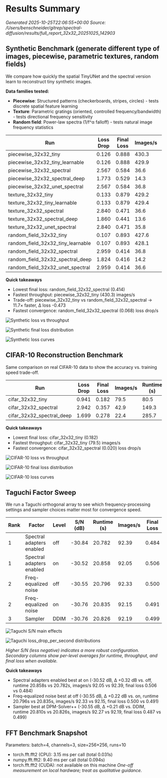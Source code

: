 # Results Summary

_Generated 2025-10-25T22:06:55+00:00_
_Source: /Users/benschneider/gitrep/spectral-diffusion/results/full_report_32x32_20251025_142903_

## Synthetic Benchmark (generate different type of images, piecewise, parametric textures, random fields)
We compare how quickly the spatial TinyUNet and the spectral version learn to reconstruct tiny synthetic images. 

**Data families tested:**
- **Piecewise**: Structured patterns (checkerboards, stripes, circles) - tests discrete spatial feature learning
- **Texture**: Parametric gratings (oriented, controlled frequency/bandwidth) - tests directional frequency sensitivity
- **Random field**: Power-law spectra (1/f^α falloff) - tests natural image frequency statistics

| Run | Loss Drop | Final Loss | Images/s | Runtime (s) | FID |
| --- | --- | --- | --- | --- | --- |
| piecewise_32x32_tiny | 0.126 | 0.888 | 430.3 | 3.7 | – |
| piecewise_32x32_tiny_learnable | 0.126 | 0.888 | 429.9 | 3.7 | – |
| piecewise_32x32_spectral | 2.567 | 0.584 | 36.6 | 43.7 | – |
| piecewise_32x32_spectral_deep | 1.773 | 0.529 | 14.3 | 111.9 | – |
| piecewise_32x32_unet_spectral | 2.567 | 0.584 | 36.8 | 43.5 | – |
| texture_32x32_tiny | 0.133 | 0.879 | 429.2 | 3.7 | – |
| texture_32x32_tiny_learnable | 0.133 | 0.879 | 429.4 | 3.7 | – |
| texture_32x32_spectral | 2.840 | 0.471 | 36.6 | 43.7 | – |
| texture_32x32_spectral_deep | 1.860 | 0.441 | 13.6 | 117.6 | – |
| texture_32x32_unet_spectral | 2.840 | 0.471 | 35.8 | 44.7 | – |
| random_field_32x32_tiny | 0.107 | 0.893 | 427.6 | 3.7 | – |
| random_field_32x32_tiny_learnable | 0.107 | 0.893 | 428.1 | 3.7 | – |
| random_field_32x32_spectral | 2.959 | 0.414 | 36.8 | 43.5 | – |
| random_field_32x32_spectral_deep | 1.824 | 0.416 | 14.2 | 112.6 | – |
| random_field_32x32_unet_spectral | 2.959 | 0.414 | 36.6 | 43.7 | – |

**Quick takeaways**
- Lowest final loss: random_field_32x32_spectral (0.414)
- Fastest throughput: piecewise_32x32_tiny (430.3) images/s
- Trade-off: piecewise_32x32_tiny vs random_field_32x32_spectral → 11.7× faster, Δ loss -0.473
- Fastest convergence: random_field_32x32_spectral (0.068) loss drop/s

![Synthetic loss vs throughput](tradeoff_loss_vs_speed_synthetic.png)

![Synthetic final loss distribution](loss_final_distribution_synthetic.png)

![Synthetic loss curves](loss_curve_synthetic.png)

## CIFAR-10 Reconstruction Benchmark
Same comparison on real CIFAR-10 data to show the accuracy vs. training speed trade-off.

| Run | Loss Drop | Final Loss | Images/s | Runtime (s) | FID |
| --- | --- | --- | --- | --- | --- |
| cifar_32x32_tiny | 0.941 | 0.182 | 79.5 | 80.5 | – |
| cifar_32x32_spectral | 2.942 | 0.357 | 42.9 | 149.3 | – |
| cifar_32x32_spectral_deep | 1.699 | 0.278 | 22.4 | 285.7 | – |

**Quick takeaways**
- Lowest final loss: cifar_32x32_tiny (0.182)
- Fastest throughput: cifar_32x32_tiny (79.5) images/s
- Fastest convergence: cifar_32x32_spectral (0.020) loss drop/s

![CIFAR-10 loss vs throughput](tradeoff_loss_vs_speed_cifar.png)

![CIFAR-10 final loss distribution](loss_final_distribution_cifar.png)

![CIFAR-10 loss curves](loss_curve_cifar.png)

## Taguchi Factor Sweep
We run a Taguchi orthogonal array to see which frequency-processing settings and sampler choices matter most for convergence speed.

| Rank | Factor | Level | S/N (dB) | Runtime (s) | Images/s | Final Loss |
| --- | --- | --- | --- | --- | --- | --- |
| 1 | Spectral adapters enabled | off | -30.84 | 20.782 | 92.39 | 0.484 |
| 1 | Spectral adapters enabled | on | -30.52 | 20.858 | 92.05 | 0.506 |
| 2 | Freq-equalized noise | off | -30.55 | 20.796 | 92.33 | 0.500 |
| 2 | Freq-equalized noise | on | -30.76 | 20.835 | 92.15 | 0.491 |
| 3 | Sampler | DDIM | -30.76 | 20.826 | 92.19 | 0.499 |

![Taguchi S/N main effects](taguchi_snr.png)

![Taguchi loss_drop_per_second distributions](taguchi_loss_drop_per_second.png)

_Higher S/N (less negative) indicates a more robust configuration. Secondary columns show per-level averages for runtime, throughput, and final loss when available._

**Quick takeaways**
- Spectral adapters enabled best at on (-30.52 dB, Δ +0.32 dB vs. off, runtime 20.858s vs 20.782s, images/s 92.05 vs 92.39, final loss 0.506 vs 0.484)
- Freq-equalized noise best at off (-30.55 dB, Δ +0.22 dB vs. on, runtime 20.796s vs 20.835s, images/s 92.33 vs 92.15, final loss 0.500 vs 0.491)
- Sampler best at DPM-Solver++ (-30.55 dB, Δ +0.21 dB vs. DDIM, runtime 20.810s vs 20.826s, images/s 92.27 vs 92.19, final loss 0.487 vs 0.499)

## FFT Benchmark Snapshot
Parameters: batch=4, channels=3, size=256×256, runs=10
- torch.fft.fft2 (CPU): 3.15 ms per call (total 0.031s)
- numpy.fft.fft2: 9.40 ms per call (total 0.094s)
- torch.fft.fft2 (CUDA): not available on this machine
_One-off measurement on local hardware; treat as qualitative guidance._
